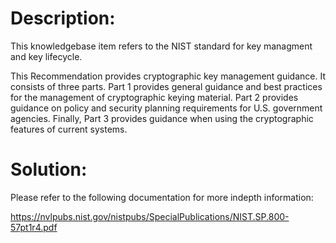 # Description:

This knowledgebase item refers to the NIST standard for key managment and
key lifecycle.

This Recommendation provides cryptographic key management guidance. It consists of
three parts. Part 1 provides general guidance and best practices for the management of
cryptographic keying material. Part 2 provides guidance on policy and security planning
requirements for U.S. government agencies. Finally, Part 3 provides guidance when using
the cryptographic features of current systems. 

# Solution:

Please refer to the following documentation for more indepth information:

https://nvlpubs.nist.gov/nistpubs/SpecialPublications/NIST.SP.800-57pt1r4.pdf
